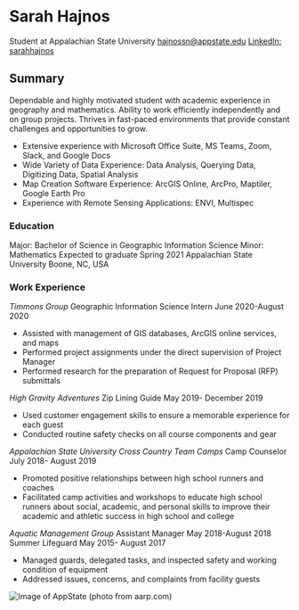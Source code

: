 # Sarah Hajnos
Student at Appalachian State University
[hajnossn@appstate.edu](hajnossn@appstate.edu)
[LinkedIn: sarahhajnos](https://www.linkedin.com/in/sarahhajnos)

## Summary
Dependable and highly motivated student with academic experience in geography and mathematics. Ability to work efficiently independently and on group projects. Thrives in fast-paced environments that provide constant challenges and opportunities to grow.

- Extensive experience with Microsoft Office Suite, MS Teams, Zoom, Slack, and Google Docs
- Wide Variety of Data Experience: Data Analysis, Querying Data, Digitizing Data, Spatial Analysis
- Map Creation Software Experience: ArcGIS Online, ArcPro, Maptiler, Google Earth Pro
- Experience with Remote Sensing Applications: ENVI, Multispec

### Education
Major: Bachelor of Science in Geographic Information Science
Minor: Mathematics
Expected to graduate Spring 2021
Appalachian State University
Boone, NC, USA

### Work Experience
*Timmons Group*
Geographic Information Science Intern
June 2020-August 2020
- Assisted with management of GIS databases, ArcGIS online services, and maps
- Performed project assignments under the direct supervision of Project Manager
- Performed research for the preparation of Request for Proposal (RFP) submittals

*High Gravity Adventures*
Zip Lining Guide
May 2019- December 2019
- Used customer engagement skills to ensure a memorable experience for each guest
- Conducted routine safety checks on all course components and gear

*Appalachian State University Cross Country Team Camps*
Camp Counselor
July 2018- August 2019
- Promoted positive relationships between high school runners and coaches
- Facilitated camp activities and workshops to educate high school runners about social, academic, and personal skills to improve their academic and athletic success in high school and college

*Aquatic Management Group*
Assistant Manager
May 2018-August 2018
Summer Lifeguard
May 2015- August 2017  
- Managed guards, delegated tasks, and inspected safety and working condition of equipment
- Addressed issues, concerns, and complaints from facility guests

![Image of AppState](https://cdn.aarp.net/content/dam/aarp/travel/Domestic/2018/10/1140-blue-ridge-mtns-outdoor-getaways.imgcache.rev983660a833f2e2429350bc987c0dc9be.jpg)
(photo from aarp.com)
